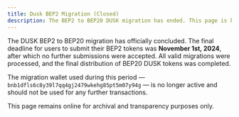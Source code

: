 ```yaml
---
title: Dusk BEP2 Migration (Closed)
description: The BEP2 to BEP20 DUSK migration has ended. This page is kept for transparency.
---
```


The DUSK BEP2 to BEP20 migration has officially concluded. The final deadline for users to submit their BEP2 tokens was **November 1st, 2024**, after which no further submissions were accepted. All valid migrations were processed, and the final distribution of BEP20 DUSK tokens was completed.

The migration wallet used during this period — `bnb1dfls6c8y39l7qq4gj2479wkehg85pt5m07y94g` — is no longer active and should not be used for any further transactions.

This page remains online for archival and transparency purposes only.
